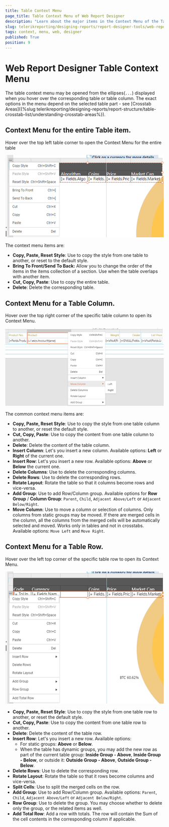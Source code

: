 ```yaml
---
title: Table Context Menu
page_title: Table Context Menu of Web Report Designer
description: "Learn about the major items in the Context Menu of the Table item in Telerik Web Report Designer and how to use them."
slug: telerikreporting/designing-reports/report-designer-tools/web-report-designer/tools/table-context-menu
tags: context, menu, web, designer
published: True
position: 9
---
```


# Web Report Designer Table Context Menu

The table context menu may be opened from the ellipses(`...`) displayed when you hover over the corresponding table or table column. The exact options in the menu depend on the selected table part - see [Crosstab Areas]({%slug telerikreporting/designing-reports/report-structure/table-crosstab-list/understanding-crosstab-areas%}).

## Context Menu for the entire Table item.

Hover over the top left table corner to open the Context Menu for the entire table

![The Table Context Menu of the Web Report Designer which lets you act over the entire table.](images/WebDesignerContextMenu-Table.png)

The context menu items are:

* __Copy, Paste, Reset Style__: Use to copy the style from one table to another, or reset to the default style.
* __Bring To Front/Send To Back:__ Allow you to change the order of the items in the items collection of a section. Use when the table overlaps with another item.
* __Cut, Copy, Paste__: Use to copy the entire table.
* __Delete__: Delete the corresponding table.

## Context Menu for a Table Column.

Hover over the top right corner of the specific table column to open its Context Menu.

![The Table Column Context Menu of the Web Report Designer which lets you act over the selected table column.](images/WebDesignerContextMenu-TableColumn.png)

The common context menu items are:

* __Copy, Paste, Reset Style__: Use to copy the style from one table column to another, or reset the default style.
* __Cut, Copy, Paste__: Use to copy the content from one table column to another.
* __Delete__: Delete the content of the table column.
* __Insert Column__: Let's you insert a new column. Available options: __Left__ or __Right__ of the current one.
* __Insert Row__: Let's you insert a new row. Available options: __Above__ or __Below__ the current one.
* __Delete Columns__: Use to delete the corresponding columns.
* __Delete Rows__: Use to delete the corresponding rows.
* __Rotate Layout__: Rotate the table so that it columns become rows and vice-versa.
* __Add Group__: Use to add Row/Column group. Available options for __Row Group__ / __Column Group__: `Parent`, `Child`, `Adjacent Above/Left` or `Adjacent Below/Right`.
* __Move Column__: Use to move a column or selection of columns. Only columns from static groups may be moved. If there are merged cells in the column, all the columns from the merged cells will be automatically selected and moved. Works only in tables and not in crosstabs. Available options: `Move Left` and `Move Right`.

## Context Menu for a Table Row.

Hover over the left top corner of the specific table row to open its Context Menu.

![The Table Row Context Menu of the Web Report Designer which lets you act over the selected table row.](images/WebDesignerContextMenu-TableRow-2.png)

* __Copy, Paste, Reset Style__: Use to copy the style from one table row to another, or reset the default style.
* __Cut, Copy, Paste__: Use to copy the content from one table row to another.
* __Delete__: Delete the content of the table row.
* __Insert Row__: Let's you insert a new row. Available options:
	+ For static groups: __Above__ or __Below__.
	+ When the table has dynamic groups, you may add the new row as part of the current table group: __Inside Group - Above__, __Inside Group - Below__, or outside it: __Outside Group - Above__, __Outside Group - Below__.
* __Delete Rows__: Use to delete the corresponding row.
* __Rotate Layout__: Rotate the table so that it rows become columns and vice-versa.
* __Split Cells__: Use to split the merged cells on the row.
* __Add Group__: Use to add Row/Column group. Available options: `Parent`, `Child`, `Adjacent Above/Left` or `Adjacent Below/Right`.
* __Row Group__: Use to delete the group. You may choose whether to delete only the group, or the related items as well.
* __Add Total Row__: Add a row with totals. The row will contain the Sum of the cell contents in the corresponding column if applicable.
